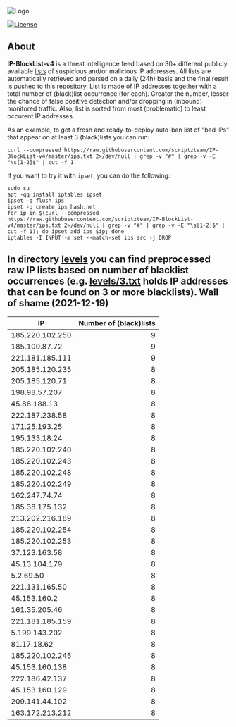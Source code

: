 ![Logo](https://i.imgur.com/PyKLAe7.png)

[![License](https://img.shields.io/badge/license-The_Unlicense-red.svg)](https://unlicense.org/)

About
----

**IP-BlockList-v4** is a threat intelligence feed based on 30+ different publicly available [lists](https://github.com/stamparm/maltrail) of suspicious and/or malicious IP addresses. All lists are automatically retrieved and parsed on a daily (24h) basis and the final result is pushed to this repository. List is made of IP addresses together with a total number of (black)list occurrence (for each). Greater the number, lesser the chance of false positive detection and/or dropping in (inbound) monitored traffic. Also, list is sorted from most (problematic) to least occurent IP addresses.

As an example, to get a fresh and ready-to-deploy auto-ban list of "bad IPs" that appear on at least 3 (black)lists you can run:

```
curl --compressed https://raw.githubusercontent.com/scriptzteam/IP-BlockList-v4/master/ips.txt 2>/dev/null | grep -v "#" | grep -v -E "\s[1-2]$" | cut -f 1
```

If you want to try it with `ipset`, you can do the following:

```
sudo su
apt -qq install iptables ipset
ipset -q flush ips
ipset -q create ips hash:net
for ip in $(curl --compressed https://raw.githubusercontent.com/scriptzteam/IP-BlockList-v4/master/ips.txt 2>/dev/null | grep -v "#" | grep -v -E "\s[1-2]$" | cut -f 1); do ipset add ips $ip; done
iptables -I INPUT -m set --match-set ips src -j DROP
```

In directory [levels](levels) you can find preprocessed raw IP lists based on number of blacklist occurrences (e.g. [levels/3.txt](levels/3.txt) holds IP addresses that can be found on 3 or more blacklists).
Wall of shame (2021-12-19)
----

|IP|Number of (black)lists|
|---|--:|
185.220.102.250|9
185.100.87.72|9
221.181.185.111|9
205.185.120.235|8
205.185.120.71|8
198.98.57.207|8
45.88.188.13|8
222.187.238.58|8
171.25.193.25|8
195.133.18.24|8
185.220.102.240|8
185.220.102.243|8
185.220.102.248|8
185.220.102.249|8
162.247.74.74|8
185.38.175.132|8
213.202.216.189|8
185.220.102.254|8
185.220.102.253|8
37.123.163.58|8
45.13.104.179|8
5.2.69.50|8
221.131.165.50|8
45.153.160.2|8
161.35.205.46|8
221.181.185.159|8
5.199.143.202|8
81.17.18.62|8
185.220.102.245|8
45.153.160.138|8
222.186.42.137|8
45.153.160.129|8
209.141.44.102|8
163.172.213.212|8
